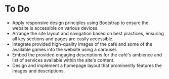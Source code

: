 # To Do

- Apply responsive design principles using Bootstrap to ensure the website is accessible on various devices.
- Arrange the site layout and navigation based on best practices, ensuring all key sections and pages are easily accessible.
- Integrate provided high-quality images of the café and some of the available games into the website using a carousel.
- Embed the provided engaging descriptions for the café's ambience and list of services available within the site's content.
- Design and implement a homepage layout that prominently features the images and descriptions.